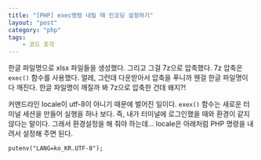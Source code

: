 ```yaml
---
title: "[PHP] exec명령 내릴 때 인코딩 설정하기"
layout: "post"
category: "php"
tags: 
    - 코드 조각
---
```


한글 파일명으로 xlsx 파일들을 생성했다. 그리고 그걸 7z으로 압축했다. 7z 압축은 `exec()` 함수를 사용했다. 얼레, 그런데 다운받아서 압축을 푸니까 웬걸 한글 파일명이 다 깨진다. 한글 파일명이 깨질까 봐 7z으로 압축한 건데 왜지?!

커맨드라인 locale이 utf-8이 아니기 때문에 벌어진 일이다. `exex()` 함수는 새로운 터미널 세션을 만들어 실행을 하나 보다. 즉, 내가 터미널에 로그인했을 때와 환경이 같지 않다는 말이다. 그래서 환경설정을 해 줘야 하는데... locale은 아래처럼 PHP 명령을 내려서 설정해 주면 된다.

    putenv("LANG=ko_KR.UTF-8");